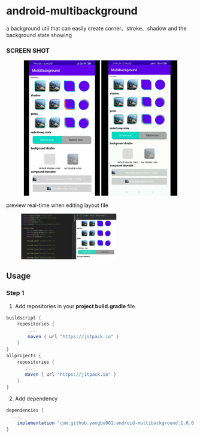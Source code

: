 # android-multibackground
a background util that can easily create corner、stroke、shadow and the background state showing 
### SCREEN SHOT

<center>

<figure>
<img src="screenshot/screen-one.png" width="48%"/>
<img src="screenshot/screen-gif.gif" width="48%"/>
</figure>
</center>

preview real-time when editing layout file

<figure>
<img src="screenshot/screen-two.png" width="60%"/>
</figure>


## Usage

### Step 1
1. Add  repositories in your  **project build.gradle** file.
```groovy
buildscript {
    repositories {
        ...
        maven { url "https://jitpack.io" }
    }
}
allprojects {
    repositories {
       ...
       maven { url "https://jitpack.io" }
    }
}
```
2. Add dependency
```groovy
dependencies {
  ...
	implementation 'com.github.yangbo001:android-multibackground:1.0.0'
}
```
